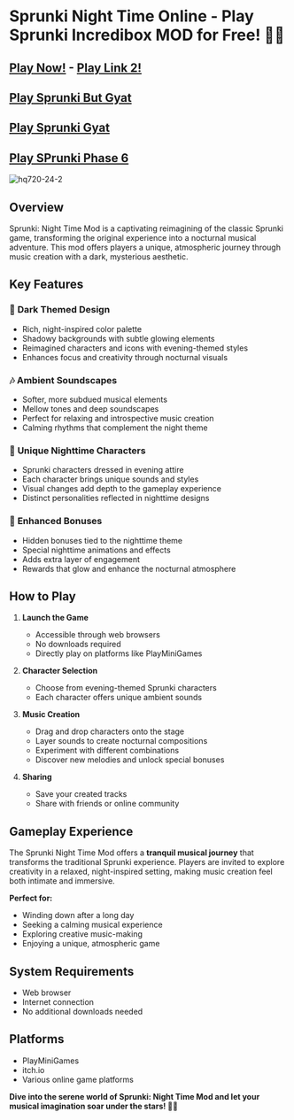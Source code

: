 # Sprunki Night Time Online - Play Sprunki Incredibox MOD for Free! 🌙🎵

## [Play Now!](https://shorturl.at/kFnZX) - [Play Link 2!](https://shorturl.at/pBYDE)

## [Play Sprunki But Gyat](https://modmeme.com/sprunki-gyat/)

## [Play Sprunki Gyat](https://apkitech.com/sprunki-but-gyat/)

## [Play SPrunki Phase 6](https://github.com/sprunki-phase-6-mod-online)

![hq720-24-2](https://github.com/user-attachments/assets/424764a7-feda-4851-9bcc-fc6cbf06a846)

## Overview

Sprunki: Night Time Mod is a captivating reimagining of the classic Sprunki game, transforming the original experience into a nocturnal musical adventure. This mod offers players a unique, atmospheric journey through music creation with a dark, mysterious aesthetic.

## Key Features

### 🌌 **Dark Themed Design**
- Rich, night-inspired color palette
- Shadowy backgrounds with subtle glowing elements
- Reimagined characters and icons with evening-themed styles
- Enhances focus and creativity through nocturnal visuals

### 🎶 **Ambient Soundscapes**
- Softer, more subdued musical elements
- Mellow tones and deep soundscapes
- Perfect for relaxing and introspective music creation
- Calming rhythms that complement the night theme

### 👥 **Unique Nighttime Characters**
- Sprunki characters dressed in evening attire
- Each character brings unique sounds and styles
- Visual changes add depth to the gameplay experience
- Distinct personalities reflected in nighttime designs

### 🌟 **Enhanced Bonuses**
- Hidden bonuses tied to the nighttime theme
- Special nighttime animations and effects
- Adds extra layer of engagement
- Rewards that glow and enhance the nocturnal atmosphere

## How to Play

1. **Launch the Game**
   - Accessible through web browsers
   - No downloads required
   - Directly play on platforms like PlayMiniGames

2. **Character Selection**
   - Choose from evening-themed Sprunki characters
   - Each character offers unique ambient sounds

3. **Music Creation**
   - Drag and drop characters onto the stage
   - Layer sounds to create nocturnal compositions
   - Experiment with different combinations
   - Discover new melodies and unlock special bonuses

4. **Sharing**
   - Save your created tracks
   - Share with friends or online community

## Gameplay Experience

The Sprunki Night Time Mod offers a **tranquil musical journey** that transforms the traditional Sprunki experience. Players are invited to explore creativity in a relaxed, night-inspired setting, making music creation feel both intimate and immersive.

**Perfect for:**
- Winding down after a long day
- Seeking a calming musical experience
- Exploring creative music-making
- Enjoying a unique, atmospheric game

## System Requirements

- Web browser
- Internet connection
- No additional downloads needed

## Platforms

- PlayMiniGames
- itch.io
- Various online game platforms

**Dive into the serene world of Sprunki: Night Time Mod and let your musical imagination soar under the stars! 🌙🎵**
